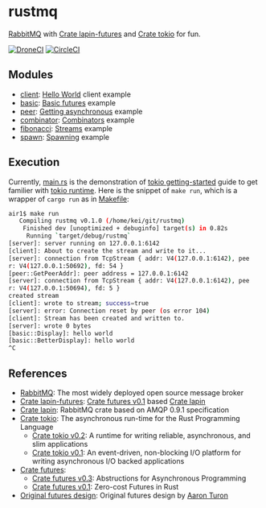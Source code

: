# rustmq

[RabbitMQ] with [Crate lapin-futures] and [Crate tokio] for fun.

[![DroneCI]](https://cloud.drone.io/keithnoguchi/rustmq)
[![CircleCI]](https://circleci.com/gh/keithnoguchi/workflows/rustmq)

[DroneCI]: https://cloud.drone.io/api/badges/keithnoguchi/rustmq/status.svg
[CircleCI]: https://circleci.com/gh/keithnoguchi/rustmq.svg?style=svg

## Modules

- [client]: [Hello World] client example
- [basic]: [Basic futures] example
- [peer]: [Getting asynchronous] example
- [combinator]: [Combinators] example
- [fibonacci]: [Streams] example
- [spawn]: [Spawning] example

[client]: src/client.rs
[basic]: src/basic.rs
[peer]: src/peer.rs
[combinator]: src/combinator.rs
[fibonacci]: src/fibonacci.rs
[spawn]: src/spawn.rs
[hello world]: https://tokio.rs/docs/getting-started/hello-world/
[basic futures]: https://tokio.rs/docs/futures/basic/
[getting asynchronous]: https://tokio.rs/docs/futures/getting_asynchronous/
[combinators]: https://tokio.rs/docs/futures/combinators/
[streams]: https://tokio.rs/docs/futures/streams/
[spawning]: https://tokio.rs/docs/futures/spawning/

## Execution

Currently, [main.rs] is the demonstration of [tokio getting-started] guide
to get familier with [tokio runtime].  Here is the snippet of `make run`,
which is a wrapper of `cargo run` as in [Makefile]:

```sh
air1$ make run
   Compiling rustmq v0.1.0 (/home/kei/git/rustmq)
    Finished dev [unoptimized + debuginfo] target(s) in 0.82s
     Running `target/debug/rustmq`
[server]: server running on 127.0.0.1:6142
[client]: About to create the stream and write to it...
[server]: connection from TcpStream { addr: V4(127.0.0.1:6142), pee
r: V4(127.0.0.1:50692), fd: 54 }
[peer::GetPeerAddr]: peer address = 127.0.0.1:6142
[server]: connection from TcpStream { addr: V4(127.0.0.1:6142), pee
r: V4(127.0.0.1:50694), fd: 5 }
created stream
[client]: wrote to stream; success=true
[server]: error: Connection reset by peer (os error 104)
[client]: Stream has been created and written to.
[server]: wrote 0 bytes
[basic::Display]: hello world
[basic::BetterDisplay]: hello world
^C
```

[main.rs]: src/main.rs
[Makefile]: Makefile

## References

- [RabbitMQ]: The most widely deployed open source message broker
- [Crate lapin-futures]: [Crate futures v0.1] based [Crate lapin]
- [Crate lapin]: RabbitMQ crate based on AMQP 0.9.1 specification
- [Crate tokio]: The asynchronous run-time for the Rust Programming Language
  - [Crate tokio v0.2]: A runtime for writing reliable, asynchronous, and slim applications
  - [Crate tokio v0.1]: An event-driven, non-blocking I/O platform for writing asynchronous I/O backed applications
- [Crate futures]:
  - [Crate futures v0.3]: Abstructions for Asynchronous Programming
  - [Crate futures v0.1]: Zero-cost Futures in Rust
- [Original futures design]: Original futures design by [Aaron Turon]

[RabbitMQ]: https://www.rabbitmq.com
[crate lapin-futures]: https://docs.rs/lapin-futures/0.28.2/lapin_futures/
[crate lapin]: https://docs.rs/lapin/0.28.2/lapin/
[crate tokio]: https://tokio.rs/
[crate tokio v0.2]: https://docs.rs/tokio/0.2.0-alpha.6/tokio/
[crate tokio v0.1]: https://docs.rs/tokio/0.1.22/tokio/
[tokio getting-started]: https://tokio.rs/docs/getting-started/hello-world/
[tokio runtime]: https://tokio.rs/docs/getting-started/runtime/
[crate futures]: http://futures.rs/
[crate futures v0.3]: https://docs.rs/futures/0.3.1/
[crate futures v0.1]: https://docs.rs/futures/0.1.29/
[original futures design]: https://aturon.github.io/blog/2016/09/07/futures-design/
[Aaron Turon]: https://aturon.github.io/blog/
